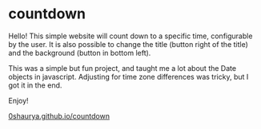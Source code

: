 # countdown

Hello! This simple website will count down to a specific time, configurable by the user. It is also possible to change the title (button right of the title) and the background (button in bottom left).

This was a simple but fun project, and taught me a lot about the Date objects in javascript. Adjusting for time zone differences was tricky, but I got it in the end.

Enjoy!

[0shaurya.github.io/countdown](https://0shaurya.github.io/countdown)
